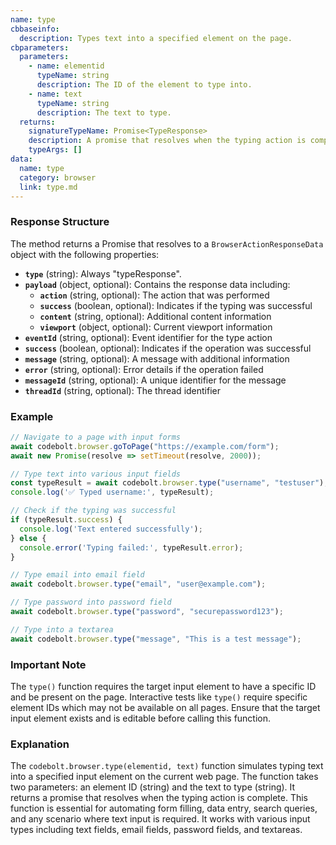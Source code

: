 ```yaml
---
name: type
cbbaseinfo:
  description: Types text into a specified element on the page.
cbparameters:
  parameters:
    - name: elementid
      typeName: string
      description: The ID of the element to type into.
    - name: text
      typeName: string
      description: The text to type.
  returns:
    signatureTypeName: Promise<TypeResponse>
    description: A promise that resolves when the typing action is complete.
    typeArgs: []
data:
  name: type
  category: browser
  link: type.md
---
```

<CBBaseInfo/> 
 <CBParameters/>

### Response Structure

The method returns a Promise that resolves to a `BrowserActionResponseData` object with the following properties:

- **`type`** (string): Always "typeResponse".
- **`payload`** (object, optional): Contains the response data including:
  - **`action`** (string, optional): The action that was performed
  - **`success`** (boolean, optional): Indicates if the typing was successful
  - **`content`** (string, optional): Additional content information
  - **`viewport`** (object, optional): Current viewport information
- **`eventId`** (string, optional): Event identifier for the type action
- **`success`** (boolean, optional): Indicates if the operation was successful
- **`message`** (string, optional): A message with additional information
- **`error`** (string, optional): Error details if the operation failed
- **`messageId`** (string, optional): A unique identifier for the message
- **`threadId`** (string, optional): The thread identifier

### Example

```js
// Navigate to a page with input forms
await codebolt.browser.goToPage("https://example.com/form");
await new Promise(resolve => setTimeout(resolve, 2000));

// Type text into various input fields
const typeResult = await codebolt.browser.type("username", "testuser");
console.log('✅ Typed username:', typeResult);

// Check if the typing was successful
if (typeResult.success) {
  console.log('Text entered successfully');
} else {
  console.error('Typing failed:', typeResult.error);
}

// Type email into email field
await codebolt.browser.type("email", "user@example.com");

// Type password into password field
await codebolt.browser.type("password", "securepassword123");

// Type into a textarea
await codebolt.browser.type("message", "This is a test message");
```

### Important Note

The `type()` function requires the target input element to have a specific ID and be present on the page. Interactive tests like `type()` require specific element IDs which may not be available on all pages. Ensure that the target input element exists and is editable before calling this function.

### Explanation

The `codebolt.browser.type(elementid, text)` function simulates typing text into a specified input element on the current web page. The function takes two parameters: an element ID (string) and the text to type (string). It returns a promise that resolves when the typing action is complete. This function is essential for automating form filling, data entry, search queries, and any scenario where text input is required. It works with various input types including text fields, email fields, password fields, and textareas.